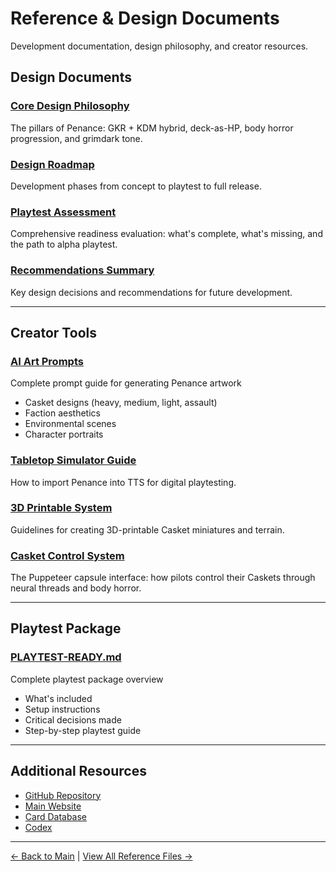 # Reference & Design Documents

Development documentation, design philosophy, and creator resources.

## Design Documents

### [Core Design Philosophy](core-design.md)
The pillars of Penance: GKR + KDM hybrid, deck-as-HP, body horror progression, and grimdark tone.

### [Design Roadmap](design-roadmap.md)
Development phases from concept to playtest to full release.

### [Playtest Assessment](playtest-assessment.md)
Comprehensive readiness evaluation: what's complete, what's missing, and the path to alpha playtest.

### [Recommendations Summary](recommendations-summary.md)
Key design decisions and recommendations for future development.

---

## Creator Tools

### [AI Art Prompts](ai-art-prompts.md)
Complete prompt guide for generating Penance artwork
- Casket designs (heavy, medium, light, assault)
- Faction aesthetics
- Environmental scenes
- Character portraits

### [Tabletop Simulator Guide](tabletop-simulator-guide.md)
How to import Penance into TTS for digital playtesting.

### [3D Printable System](3d-printable-system.md)
Guidelines for creating 3D-printable Casket miniatures and terrain.

### [Casket Control System](casket-control-system.md)
The Puppeteer capsule interface: how pilots control their Caskets through neural threads and body horror.

---

## Playtest Package

### [PLAYTEST-READY.md](PLAYTEST-READY.md)
Complete playtest package overview
- What's included
- Setup instructions
- Critical decisions made
- Step-by-step playtest guide

---

## Additional Resources

- [GitHub Repository](https://github.com/KeeberGoblin/penance)
- [Main Website](../index.html)
- [Card Database](../cards/index.html)
- [Codex](../codex/index.html)

---

[← Back to Main](../index.html) | [View All Reference Files →](https://github.com/KeeberGoblin/penance/tree/main/docs/reference)
